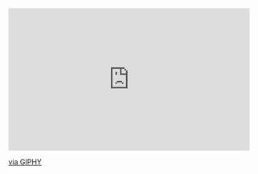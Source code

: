 <iframe src="https://giphy.com/embed/9E7kUhnT9eDok" width="480" height="284" frameBorder="0" class="giphy-embed" allowFullScreen></iframe><p><a href="https://giphy.com/gifs/loop-darkness-awakens-9E7kUhnT9eDok">via GIPHY</a></p>
